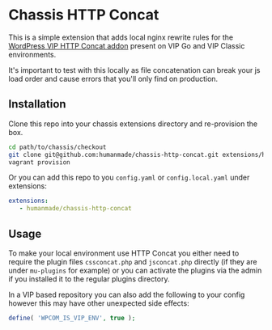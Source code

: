 Chassis HTTP Concat
===================

This is a simple extension that adds local nginx rewrite rules for the [WordPress VIP HTTP Concat addon](https://github.com/Automattic/nginx-http-concat) present on VIP Go and VIP Classic environments.

It's important to test with this locally as file concatenation can break your js load order and cause errors that you'll only find on production.

## Installation

Clone this repo into your chassis extensions directory and re-provision the box.

```bash
cd path/to/chassis/checkout
git clone git@github.com:humanmade/chassis-http-concat.git extensions/http-concat
vagrant provision
```

Or you can add this repo to you `config.yaml` or `config.local.yaml` under extensions:

```yaml
extensions:
   - humanmade/chassis-http-concat
```

## Usage

To make your local environment use HTTP Concat you either need to require the plugin files `cssconcat.php` and `jsconcat.php` directly (if they are under `mu-plugins` for example) or you can activate the plugins via the admin if you installed it to the regular plugins directory.

In a VIP based repository you can also add the following to your config however this may have other unexpected side effects:

```php
define( 'WPCOM_IS_VIP_ENV', true );
```

